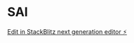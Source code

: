 # SAI

[Edit in StackBlitz next generation editor ⚡️](https://stackblitz.com/~/github.com/heri-muryanto/SAI)